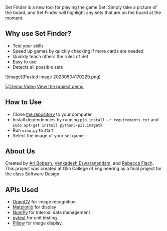 Set Finder is a new tool for playing the game Set. Simply take a picture of the board, and Set Finder will highlight any sets that are on the board at the moment. 

## Why use Set Finder?
- Test your skills
- Speed up games by quickly checking if more cards are needed
- Quickly teach others the rules of Set
- Easy to use
- Detects all possible sets

![image](Pasted image 20230504170229.png)


[![Demo Video](https://img.youtube.com/vi/N0XaY0yACYI/0.jpg)](https://www.youtube.com/watch?v=N0XaY0yACYI)
[View the project demo](https://www.youtube.com/watch?v=N0XaY0yACYI)

## How to Use
- Clone [the repository](https://github.com/olincollege/set-finder) to your computer
- Install dependencies by running `pip install -r requirements.txt` and `sudo apt-get install python3-pil.imagetk`
- Run `view.py` to start
- Select the image of your set game

## About Us
Created by [Ari Bobesh](https://github.com/AriB2003), [Venkadesh Eswaranandam](https://github.com/TinyTinfoil), and [Rebecca Flach](https://github.com/RebeccaFlach).
This project was created at Olin College of Engineering as a final project for the class Software Design. 

## APIs Used
- [OpenCV](https://opencv.org/) for image recognition
- [Matplotlib](https://matplotlib.org/) for display
- [NumPy](https://numpy.org/) for internal data management
- [pytest](https://docs.pytest.org/en/7.3.x/contents.html) for unit testing. 
- [Pillow](https://pypi.org/project/Pillow/) for image display.
